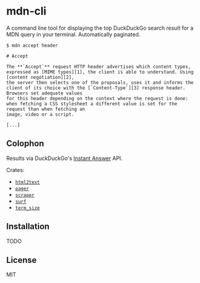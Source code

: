 # mdn-cli

A command line tool for displaying the top DuckDuckGo search result for a MDN
query in your terminal. Automatically paginated.

```
$ mdn accept header

# Accept

The **`Accept`** request HTTP header advertises which content types, expressed as [MIME types][1], the client is able to understand. Using [content negotiation][2],
the server then selects one of the proposals, uses it and informs the client of its choice with the [`Content-Type`][3] response header. Browsers set adequate values
for this header depending on the context where the request is done: when fetching a CSS stylesheet a different value is set for the request than when fetching an
image, video or a script.

[...]
```

## Colophon

Results via DuckDuckGo's [Instant Answer] API.

[Instant Answer]: https://duckduckgo.com/api

Crates:

- [`html2text`](https://lib.rs/html2text)
- [`pager`](https://lib.rs/pager)
- [`scraper`](https://lib.rs/scraper)
- [`surf`](https://lib.rs/surf)
- [`term_size`](https://lib.rs/term_size)

## Installation

TODO

## License

MIT
